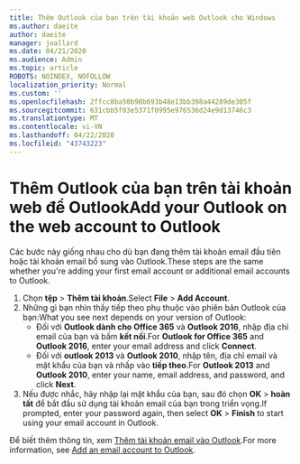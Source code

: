 ```yaml
---
title: Thêm Outlook của bạn trên tài khoản web Outlook cho Windows
ms.author: daeite
author: daeite
manager: joallard
ms.date: 04/21/2020
ms.audience: Admin
ms.topic: article
ROBOTS: NOINDEX, NOFOLLOW
localization_priority: Normal
ms.custom: ''
ms.openlocfilehash: 2ffcc8ba50b98b693b48e13bb398a44289de305f
ms.sourcegitcommit: 631cbb5f03e5371f0995e976536d24e9d13746c3
ms.translationtype: MT
ms.contentlocale: vi-VN
ms.lasthandoff: 04/22/2020
ms.locfileid: "43743223"
---
```

# <a name="add-your-outlook-on-the-web-account-to-outlook"></a><span data-ttu-id="d79c5-102">Thêm Outlook của bạn trên tài khoản web để Outlook</span><span class="sxs-lookup"><span data-stu-id="d79c5-102">Add your Outlook on the web account to Outlook</span></span>

<span data-ttu-id="d79c5-103">Các bước này giống nhau cho dù bạn đang thêm tài khoản email đầu tiên hoặc tài khoản email bổ sung vào Outlook.</span><span class="sxs-lookup"><span data-stu-id="d79c5-103">These steps are the same whether you're adding your first email account or additional email accounts to Outlook.</span></span>

1. <span data-ttu-id="d79c5-104">Chọn **tệp** > **Thêm tài khoản**.</span><span class="sxs-lookup"><span data-stu-id="d79c5-104">Select **File** > **Add Account**.</span></span>
1. <span data-ttu-id="d79c5-105">Những gì bạn nhìn thấy tiếp theo phụ thuộc vào phiên bản Outlook của bạn:</span><span class="sxs-lookup"><span data-stu-id="d79c5-105">What you see next depends on your version of Outlook:</span></span>
    - <span data-ttu-id="d79c5-106">Đối với **Outlook dành cho Office 365** và **Outlook 2016**, nhập địa chỉ email của bạn và bấm **kết nối**.</span><span class="sxs-lookup"><span data-stu-id="d79c5-106">For **Outlook for Office 365** and **Outlook 2016**, enter your email address and click **Connect**.</span></span>
    - <span data-ttu-id="d79c5-107">Đối với **outlook 2013** và **Outlook 2010**, nhập tên, địa chỉ email và mật khẩu của bạn và nhấp vào **tiếp theo**.</span><span class="sxs-lookup"><span data-stu-id="d79c5-107">For **Outlook 2013** and **Outlook 2010**, enter your name, email address, and password, and click **Next**.</span></span>
1. <span data-ttu-id="d79c5-108">Nếu được nhắc, hãy nhập lại mật khẩu của bạn, sau đó chọn **OK** > **hoàn tất** để bắt đầu sử dụng tài khoản email của bạn trong triển vọng.</span><span class="sxs-lookup"><span data-stu-id="d79c5-108">If prompted, enter your password again, then select **OK** > **Finish** to start using your email account in Outlook.</span></span>

<span data-ttu-id="d79c5-109">Để biết thêm thông tin, xem [Thêm tài khoản email vào Outlook](https://support.office.com/article/6e27792a-9267-4aa4-8bb6-c84ef146101b).</span><span class="sxs-lookup"><span data-stu-id="d79c5-109">For more information, see [Add an email account to Outlook](https://support.office.com/article/6e27792a-9267-4aa4-8bb6-c84ef146101b).</span></span>